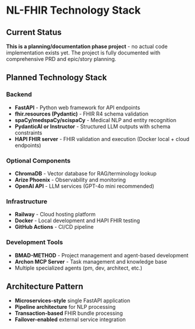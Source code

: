 # NL-FHIR Technology Stack

## Current Status
**This is a planning/documentation phase project** - no actual code implementation exists yet. The project is fully documented with comprehensive PRD and epic/story planning.

## Planned Technology Stack

### Backend
- **FastAPI** - Python web framework for API endpoints
- **fhir.resources (Pydantic)** - FHIR R4 schema validation
- **spaCy/medspaCy/scispaCy** - Medical NLP and entity recognition
- **PydanticAI or Instructor** - Structured LLM outputs with schema constraints
- **HAPI FHIR server** - FHIR validation and execution (Docker local + cloud endpoints)

### Optional Components  
- **ChromaDB** - Vector database for RAG/terminology lookup
- **Arize Phoenix** - Observability and monitoring
- **OpenAI API** - LLM services (GPT-4o mini recommended)

### Infrastructure
- **Railway** - Cloud hosting platform
- **Docker** - Local development and HAPI FHIR testing
- **GitHub Actions** - CI/CD pipeline

### Development Tools
- **BMAD-METHOD** - Project management and agent-based development
- **Archon MCP Server** - Task management and knowledge base
- Multiple specialized agents (pm, dev, architect, etc.)

## Architecture Pattern
- **Microservices-style** single FastAPI application
- **Pipeline architecture** for NLP processing
- **Transaction-based** FHIR bundle processing
- **Failover-enabled** external service integration